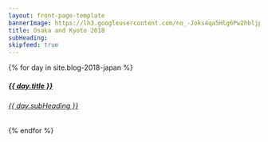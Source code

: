 ```yaml
---
layout: front-page-template
bannerImage: https://lh3.googleusercontent.com/no_-Joks4qa5Hlg6Pw2hbljp1SOGW14h_YJrYXYc1ULaE7w_KVTZ5Ev4Gy1b8HTwDAo-TrHj1AI1kcgeTja9P6peNohKoMPxY5DFqJCYSe-dCZ0QyOChrg6aoxwycwRX5CD27scc9Q=w2400
title: Osaka and Kyoto 2018
subHeading: 
skipfeed: true
---
```


<div class="text-uppercase adventure-list experience">
  {% for day in site.blog-2018-japan %}
    <div class="col-md-6 col-sm-6 animated fadeInUp" data-wow-delay="0.1s" data-wow-duration="1s">
      <a href="{{day.url | prepend: site.baseurl}}">
        <img src="{{ day.bannerImage }}"  alt="" class="img-responsive">
        <div class="overlay-lnk text-uppercase text-center">
          <i class="icon icon-streetsign"></i>
          <h5>{{ day.title }}</h5>
          <h6>{{ day.subHeading }}</h6>
        </div>
      </a>
    </div>
  {% endfor %}
</div>
